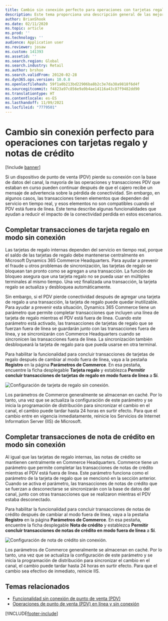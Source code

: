 ```yaml
---
title: Cambio sin conexión perfecto para operaciones con tarjetas regalo y notas de crédito
description: Este tema proporciona una descripción general de las mejoras que proporcionan un cambio sin conexión perfecto para tipos de pago específicos.
author: BrianShook
ms.date: 02/11/2020
ms.topic: article
ms.prod: ''
ms.technology: ''
audience: Application user
ms.reviewer: josaw
ms.custom: 141393
ms.assetid: ''
ms.search.region: Global
ms.search.industry: Retail
ms.author: brshoo
ms.search.validFrom: 20120-02-28
ms.dyn365.ops.version: 10.0.8
ms.openlocfilehash: 59f1a0b213bd22906ba8b2c3e7da38a9818f6d4f
ms.sourcegitcommit: f4823a97c856e9a9b4ae14116a43c87f9482dd90
ms.translationtype: HT
ms.contentlocale: es-ES
ms.lasthandoff: 11/09/2021
ms.locfileid: "7779501"
---
```

# <a name="seamless-offline-switch-for-gift-card-and-credit-memo-operations"></a>Cambio sin conexión perfecto para operaciones con tarjetas regalo y notas de crédito

[!include [banner](../includes/banner.md)]

Si un dispositivo de punto de venta (PDV) pierde su conexión con la base de datos del canal, la mayoría de las operaciones y transacciones PDV que estaban en curso pueden continuar después de que el cajero recibe un mensaje de advertencia sobre la pérdida de conectividad. Sin embargo, en algunos casos, las transacciones tienen elementos que dependen del servicio en tiempo real, y esos elementos no son compatibles cuando el PDV está fuera de línea. Este tema describe algunas funcionalidades que ayudan a reducir el impacto de la conectividad perdida en estos escenarios.

## <a name="completing-gift-card-transactions-in-offline-mode"></a>Completar transacciones de tarjeta regalo en modo sin conexión

Las tarjetas de regalo internas dependen del servicio en tiempo real, porque el saldo de las tarjetas de regalo debe mantenerse centralmente en Microsoft Dynamics 365 Commerce Headquarters. Para ayudar a prevenir el fraude u otros problemas de sincronización, las tarjetas de regalo se bloquean tan pronto como se agregan a una transacción. La función de bloqueo asegura que una tarjeta regalo no se pueda usar en múltiples terminales al mismo tiempo. Una vez finalizada una transacción, la tarjeta regalo se actualiza y desbloquea automáticamente.

Sin embargo, si el PDV pierde conectividad después de agregar una tarjeta de regalo a una transacción, la tarjeta de regalo puede quedar inutilizable. Para ayudar a prevenir esta situación, Dynamics 365 Commerce tiene un parámetro que permite completar transacciones que incluyen una línea de tarjeta de regalo mientras el PDV está fuera de línea. Cuando este parámetro está activado, las transacciones de tarjetas de regalo que se fuerzan fuera de línea se guardarán junto con las transacciones fuera de línea, y se sincronizarán con Commerce Headquarters cuando se sincronicen las transacciones fuera de línea. La sincronización también desbloqueará la tarjeta de regalo para que pueda usarse en otra terminal.

Para habilitar la funcionalidad para concluir transacciones de tarjetas de regalo después de cambiar al modo fuera de línea, vaya a la pestaña **Registro** en la página **Parámetros de Commerce**. En esa pestaña, encuentre la ficha desplegable **Tarjeta regalo** y establezca **Permitir concluir transacciones de tarjetas de regalo en modo fuera de línea** a **Sí**.

![Configuración de tarjeta de regalo sin conexión.](../media/gift.png)

Los parámetros de Commerce generalmente se almacenan en caché. Por lo tanto, una vez que se actualiza la configuración de este parámetro y se inicia la programación de distribución para sincronizar el cambio en el canal, el cambio puede tardar hasta 24 horas en surtir efecto. Para que el cambio entre en vigencia inmediatamente, reinicie los Servicios de Internet Information Server (IIS) de Microsoft.

## <a name="completing-credit-memo-transactions-in-offline-mode"></a>Completar transacciones de nota de crédito en modo sin conexión

Al igual que las tarjetas de regalo internas, las notas de crédito se mantienen centralmente en Commerce Headquarters. Commerce tiene un parámetro que permite completar las transacciones de notas de crédito mientras el PDV está fuera de línea. Este parámetro funciona como el parámetro de la tarjeta de regalo que se mencionó en la sección anterior. Cuando se activa el parámetro, las transacciones de notas de crédito que se fuerzan a desconectarse se sincronizarán con la base de datos del canal, junto con otras transacciones que se realizaron mientras el PDV estaba desconectado.

Para habilitar la funcionalidad para concluir transacciones de notas de crédito después de cambiar al modo fuera de línea, vaya a la pestaña **Registro** en la página **Parámetros de Commerce**. En esa pestaña, encuentre la ficha desplegable **Nota de crédito** y establezca **Permitir concluir transacciones de notas de crédito en modo fuera de línea** a **Sí**.

![Configuración de nota de crédito sin conexión.](../media/creditmemo.png)

Los parámetros de Commerce generalmente se almacenan en caché. Por lo tanto, una vez que se actualiza la configuración de este parámetro y se inicia la programación de distribución para sincronizar el cambio en el canal, el cambio puede tardar hasta 24 horas en surtir efecto. Para que el cambio sea efectivo de inmediato, reinicie IIS.

## <a name="related-topics"></a>Temas relacionados

- [Funcionalidad sin conexión de punto de venta (PDV)](../pos-offline-functionality.md)
- [Operaciones de punto de venta (PDV) en línea y sin conexión](../pos-operations.md)


[!INCLUDE[footer-include](../../includes/footer-banner.md)]